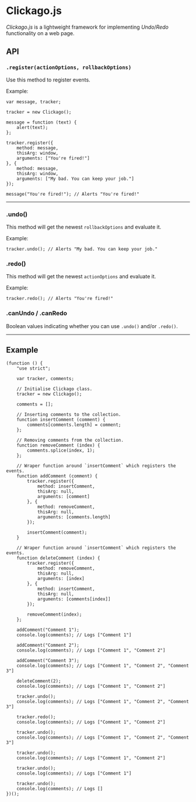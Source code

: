 # Clickago.js

*Clickago.js* is a lightweight framework for implementing *Undo*/*Redo* functionality on a web page.

## API

### `.register(actionOptions, rollbackOptions)`

Use this method to register events.

Example:

    var message, tracker;
    
    tracker = new Clickago();

    message = function (text) {
        alert(text);
    };

    tracker.register({
        method: message,
        thisArg: window,
        arguments: ["You're fired!"]
    }, {
        method: message,
        thisArg: window,
        arguments: ["My bad. You can keep your job."]
    });
    
    message("You're fired!"); // Alerts "You're fired!"
___

### .undo()

This method will get the newest `rollbackOptions` and evaluate it.

Example:

    tracker.undo(); // Alerts "My bad. You can keep your job."

### .redo()

This method will get the newest `actionOptions` and evaluate it.

Example:

    tracker.redo(); // Alerts "You're fired!"

### .canUndo / .canRedo

Boolean values indicating whether you can use `.undo()` and/or `.redo()`.

___

## Example


    (function () {
        "use strict";

        var tracker, comments;

        // Initialise Clickago class.
        tracker = new Clickago();

        comments = [];

        // Inserting comments to the collection.
        function insertComment (comment) {
            comments[comments.length] = comment;
        };

        // Removing comments from the collection.
        function removeComment (index) {
            comments.splice(index, 1);
        };

        // Wraper function around `insertComment` which registers the events.
        function addComment (comment) {
            tracker.register({
                method: insertComment,
                thisArg: null,
                arguments: [comment]
            }, {
                method: removeComment,
                thisArg: null,
                arguments: [comments.length]
            });

            insertComment(comment);
        }

        // Wraper function around `insertComment` which registers the events.
        function deleteComment (index) {
            tracker.register({
                method: removeComment,
                thisArg: null,
                arguments: [index]
            }, {
                method: insertComment,
                thisArg: null,
                arguments: [comments[index]]
            });

            removeComment(index);
        };

        addComment("Comment 1");
        console.log(comments); // Logs ["Comment 1"]

        addComment("Comment 2");
        console.log(comments); // Logs ["Comment 1", "Comment 2"]

        addComment("Comment 3");
        console.log(comments); // Logs ["Comment 1", "Comment 2", "Comment 3"]

        deleteComment(2);
        console.log(comments); // Logs ["Comment 1", "Comment 2"]

        tracker.undo();
        console.log(comments); // Logs ["Comment 1", "Comment 2", "Comment 3"]

        tracker.redo();
        console.log(comments); // Logs ["Comment 1", "Comment 2"]

        tracker.undo();
        console.log(comments); // Logs ["Comment 1", "Comment 2", "Comment 3"]

        tracker.undo();
        console.log(comments); // Logs ["Comment 1", "Comment 2"]

        tracker.undo();
        console.log(comments); // Logs ["Comment 1"]

        tracker.undo();
        console.log(comments); // Logs []
    })();